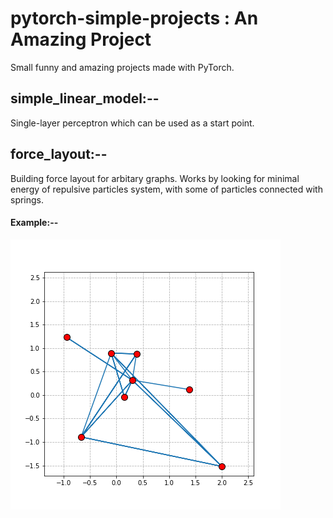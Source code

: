 # pytorch-simple-projects : An Amazing Project
Small funny and amazing projects made with PyTorch.

## simple_linear_model:--
Single-layer perceptron which can be used as a start point.

## force_layout:--
Building force layout for arbitary graphs. Works by looking
for minimal energy of repulsive particles system, with some
of particles connected with springs.

#### Example:--

![visualization](force_layout/force_layout.gif)
